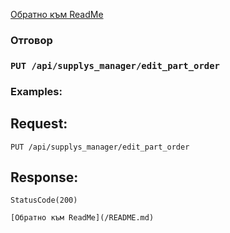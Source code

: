 [Обратно към ReadMe](/README.md)

### Отговор

### `PUT /api/supplys_manager/edit_part_order`

### Examples:

## Request:

```
PUT /api/supplys_manager/edit_part_order
```

## Response:
```
StatusCode(200)

[Обратно към ReadMe](/README.md)